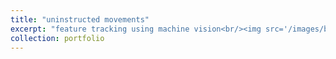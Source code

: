 ```yaml
---
title: "uninstructed movements"
excerpt: "feature tracking using machine vision<br/><img src='/images/behav_tracking.png'>"
collection: portfolio
---
```


